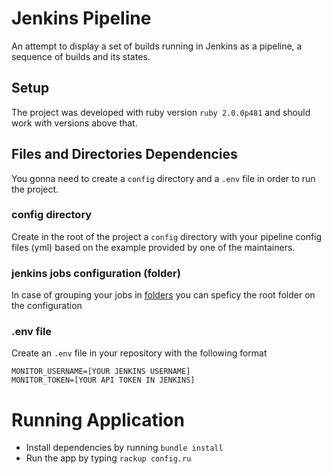 # Jenkins Pipeline

An attempt to display a set of builds running in Jenkins as a pipeline, a sequence of builds and its states.

## Setup

The project was developed with ruby version `ruby 2.0.0p481` and should work with versions above that.

## Files and Directories Dependencies

You gonna need to create a `config` directory and a `.env` file in order to run the project.

### config directory

Create in the root of the project a `config` directory with your pipeline config files (yml) based on the example provided by one of the maintainers.

### jenkins jobs configuration (folder)
In case of grouping your jobs in [folders](https://wiki.jenkins-ci.org/display/JENKINS/CloudBees+Folders+Plugin) you can speficy the root folder on the configuration

### .env file

Create an `.env` file in your repository with the following format

```
MONITOR_USERNAME=[YOUR JENKINS USERNAME]
MONITOR_TOKEN=[YOUR API TOKEN IN JENKINS]
```

# Running Application

* Install dependencies by running `bundle install`
* Run the app by typing `rackup config.ru`
